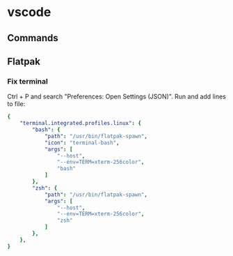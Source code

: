 # vscode

## Commands

## Flatpak

### Fix terminal

Ctrl + P and search "Preferences: Open Settings (JSON)". Run and add lines to file:
```yaml
{
    "terminal.integrated.profiles.linux": {
        "bash": {
            "path": "/usr/bin/flatpak-spawn",
            "icon": "terminal-bash",
            "args": [
                "--host",
                "--env=TERM=xterm-256color",
                "bash"
            ]
        },
        "zsh": {
            "path": "/usr/bin/flatpak-spawn",
            "args": [
                "--host",
                "--env=TERM=xterm-256color",
                "zsh"
            ]
        },
    },
}
```